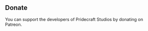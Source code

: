 <!-- Copyright (c) 2023-2024 Pridecraft Studios & contributors
	 SPDX-License-Identifier: CC-BY-SA-4.0
	 https://git.pridecraft.gay/website/blob/HEAD/LICENSE-CC-BY-SA-4.0 -->
<script lang="ts">
    import Badge from '$lib/components/BadgeRaw.svelte';
</script>

## Donate

You can support the developers of Pridecraft Studios by donating on Patreon.

<p class="center-small">
	<Badge id="patreon" rel="me" link="https://donate.pridecraft.gay/" ext="svg" name="Patreon" head="Support us on"/>
</p>
